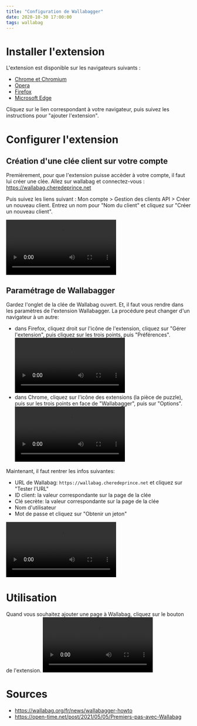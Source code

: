 ```yaml
---
title: "Configuration de Wallabagger"
date: 2020-10-30 17:00:00
tags: wallabag
---
```


# Installer l'extension

L'extension est disponible sur les navigateurs suivants :
- [Chrome et Chromium](https://chrome.google.com/webstore/detail/wallabagger/gbmgphmejlcoihgedabhgjdkcahacjlj)
- [Opera](https://addons.opera.com/ru/extensions/details/wallabagger/)
- [Firefox](https://addons.mozilla.org/en-US/firefox/addon/wallabagger/)
- [Microsoft Edge](https://www.microsoft.com/en-us/store/p/wallabagger/9p41cnlppmfz "Microsoft Edge")

Cliquez sur le lien correspondant à votre navigateur, puis suivez les instructions pour "ajouter l'extension".

# Configurer l'extension

## Création d'une clée client sur votre compte

Premièrement, pour que l'extension puisse accèder à votre compte, il faut lui créer une clée. Allez sur wallabag et connectez-vous : https://wallabag.cheredeprince.net

Puis suivez les liens suivant : Mon compte > Gestion des clients API > Créer un nouveau client. Entrez un nom pour "Nom du client" et cliquez sur "Créer un nouveau client". 

<video src="creation-de-cle.webm" controls></video>

## Paramétrage de Wallabagger

Gardez l'onglet de la clée de Wallabag ouvert. Et, il faut vous rendre dans les paramètres de l'extension Wallabagger. La procédure peut changer d'un navigateur à un autre:
- dans Firefox, cliquez droit sur l'icône de l'extension, cliquez sur "Gérer l'extension", puis cliquez sur les trois points, puis "Préférences".
<video src="wallabagger-parametre-firefox.webm" controls></video>
- dans Chrome, cliquez sur l'icône des extensions (la pièce de puzzle), puis sur les trois points en face de "Wallabagger", puis sur "Options".
<video src="wallabagger-parametre-chrome.webm" controls></video>



Maintenant, il faut rentrer les infos suivantes: 
- URL de Wallabag: `https://wallabag.cheredeprince.net` et cliquez sur "Tester l'URL"
- ID client: la valeur correspondante sur la page de la clée
- Clé secrète: la valeur correspondante sur la page de la clée
- Nom d'utilisateur 
- Mot de passe et cliquez sur "Obtenir un jeton"

<video src="wallabagger-parametrage.webm" controls></video>


# Utilisation

Quand vous souhaitez ajouter une page à Wallabag, cliquez sur le bouton de l'extension. 
<video src="utilisation.webm" controls></video>


# Sources

- https://wallabag.org/fr/news/wallabagger-howto
- https://open-time.net/post/2021/05/05/Premiers-pas-avec-Wallabag
